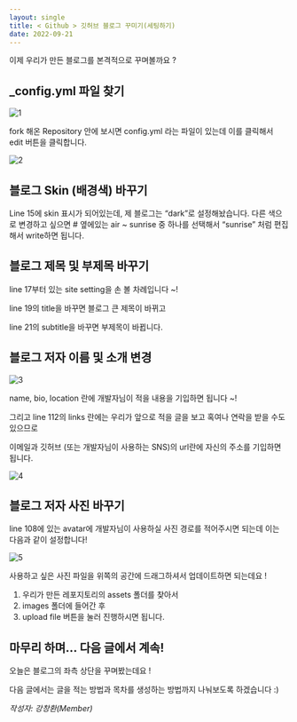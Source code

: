 ```yaml
---
layout: single
title: < Github > 깃허브 블로그 꾸미기(세팅하기) 
date: 2022-09-21
---
```


이제 우리가 만든 블로그를 본격적으로 꾸며볼까요 ? 
  
## _config.yml 파일 찾기

![1](https://user-images.githubusercontent.com/110464205/191505631-fe4398c7-fe76-43bf-9aed-07b8d333a360.png)

fork 해온 Repository 안에 보시면 config.yml 라는 파일이 있는데 이를 클릭해서 edit 버튼을 클릭합니다. 

![2](https://user-images.githubusercontent.com/110464205/191505684-2bb6a8d3-7685-42e3-832c-6ae0d4a4f70c.png)

## 블로그 Skin (배경색) 바꾸기

Line 15에 skin 표시가 되어있는데, 제 블로그는 “dark”로 설정해놨습니다. 다른 색으로 변경하고 싶으면 # 옆에있는 air ~ sunrise 중 하나를 선택해서 “sunrise” 처럼 편집해서 write하면 됩니다. 

## 블로그 제목 및 부제목 바꾸기

line 17부터 있는 site setting을 손 볼 차례입니다 ~! 

line 19의 title을 바꾸면 블로그 큰 제목이 바뀌고 

line 21의 subtitle을 바꾸면 부제목이 바뀝니다. 

## 블로그 저자 이름 및 소개 변경

![3](https://user-images.githubusercontent.com/110464205/191505744-269fa2e3-4808-4e59-a602-4411a6d95b67.png)

name, bio, location 란에 개발자님이 적을 내용을 기입하면 됩니다 ~! 

그리고 line 112의 links 란에는 우리가 앞으로 적을 글을 보고 혹여나 연락을 받을 수도 있으므로 

이메일과 깃허브 (또는 개발자님이 사용하는 SNS)의 url란에 자신의 주소를 기입하면 됩니다.

![4](https://user-images.githubusercontent.com/110464205/191505836-fbd47063-d247-4279-bb08-bf0053028757.png)

## 블로그 저자 사진 바꾸기

line 108에 있는 avatar에 개발자님이 사용하실 사진 경로를 적어주시면 되는데 이는 다음과 같이 설정합니다! 

![5](https://user-images.githubusercontent.com/110464205/191505894-1507578a-8c79-413d-94df-0ba08836163a.png)

사용하고 싶은 사진 파일을 위쪽의 공간에 드래그하셔서 업데이트하면 되는데요 !  

1. 우리가 만든 레포지토리의 assets 폴더를 찾아서 
2. images 폴더에 들어간 후 
3. upload file 버튼을 눌러 진행하시면 됩니다. 

## 마무리 하며… 다음 글에서 계속!

오늘은 블로그의 좌측 상단을 꾸며봤는데요 ! 

다음 글에서는 글을 적는 방법과 목차를 생성하는 방법까지 나눠보도록 하겠습니다 :)


_작성자: 강창환(Member)_
